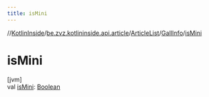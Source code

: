 ```yaml
---
title: isMini
---
```

//[KotlinInside](../../../../index.html)/[be.zvz.kotlininside.api.article](../../index.html)/[ArticleList](../index.html)/[GallInfo](index.html)/[isMini](is-mini.html)



# isMini



[jvm]\
val [isMini](is-mini.html): [Boolean](https://kotlinlang.org/api/latest/jvm/stdlib/kotlin/-boolean/index.html)




